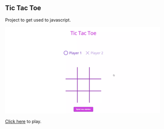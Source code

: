 ## Tic Tac Toe
Project to get used to javascript.

![Preview](https://github.com/jasmin-raith/media/blob/main/tic-tac-toe/tic-tac-toe.gif?raw=true)

[Click here](https://jasmin-raith.github.io/tic-tac-toe/) to play.
